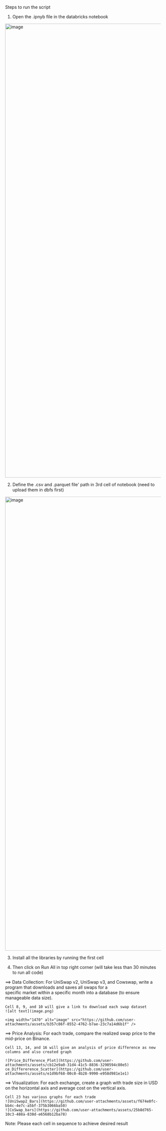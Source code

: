 Steps to run the script

1) Open the .ipnyb file in the databricks notebook

<img width="1470" alt="image" src="https://github.com/user-attachments/assets/27145094-b466-4785-9383-2ebf72147244" />


2) Define the .csv and .parquet file' path in 3rd cell of notebook (need to upload them in dbfs first)

<img width="1470" alt="image" src="https://github.com/user-attachments/assets/c0ccfb39-a6d0-4f9c-bc2e-7e3ff7137190" />


3) Install all the libraries by running the first cell

4) Then click on Run All in top right corner (will take less than 30 minutes to run all code)

==> Data Collection: For UniSwap v2, UniSwap v3, and Cowswap, write a program that downloads and saves all swaps for a       
    specific market within a specific month into a database (to ensure manageable data size).

    Cell 8, 9, and 10 will give a link to download each swap dataset
    ![alt text](image.png)

    <img width="1470" alt="image" src="https://github.com/user-attachments/assets/b357c86f-8552-4762-b7ae-23c7a14d6b1f" />


==> Price Analysis: For each trade, compare the realized swap price to the mid-price on Binance.

    Cell 13, 14, and 16 will give an analysis of price difference as new columns and also created graph

    ![Price_Difference_Plot](https://github.com/user-attachments/assets/cb12e9a0-31d4-41c5-8836-3290594c80e5)
    ce_Differerence_Scatter](https://github.com/user-attachments/assets/e1d9bf68-00c0-4b28-9990-e958d981e1e1)



==> Visualization: For each exchange, create a graph with trade size in USD on the horizontal axis and average cost on the vertical axis.

    Cell 23 has various graphs for each trade
    ![UniSwap2_Bars](https://github.com/user-attachments/assets/f674e0fc-bb4c-4e7c-a5bf-375b3066ba50)
    ![CoSwap_bars](https://github.com/user-attachments/assets/25b8d765-10c3-488a-838d-e6568b12ba78)

Note: Please each cell in sequence to achieve desired result
    

